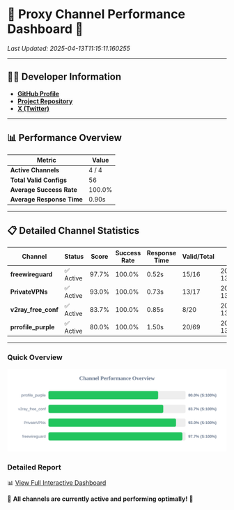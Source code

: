 # 🌟 Proxy Channel Performance Dashboard 🌟

_Last Updated: 2025-04-13T11:15:11.160255_

---

## 👩‍💻 Developer Information

- **[GitHub Profile](https://github.com/4n0nymou3)**  
- **[Project Repository](https://github.com/4n0nymou3/multi-proxy-config-fetcher)**  
- **[X (Twitter)](https://x.com/4n0nymou3)**  

---

## 📊 Performance Overview

| Metric                | Value       |
|-----------------------|-------------|
| **Active Channels**   | 4 / 4       |
| **Total Valid Configs** | 56          |
| **Average Success Rate** | 100.0%      |
| **Average Response Time** | 0.90s       |

---

## 📋 Detailed Channel Statistics

| Channel          | Status     | Score  | Success Rate | Response Time | Valid/Total | Last Success               |
|------------------|------------|--------|--------------|---------------|-------------|----------------------------|
| **freewireguard**  | ✅ Active  | 97.7%  | 100.0% | 0.52s         | 15/16       | 2025-04-13T11:15:11.158439 |
| **PrivateVPNs**  | ✅ Active  | 93.0%  | 100.0% | 0.73s         | 13/17       | 2025-04-13T11:15:10.613787 |
| **v2ray_free_conf**  | ✅ Active  | 83.7%  | 100.0% | 0.85s         | 8/20       | 2025-04-13T11:15:09.850122 |
| **prrofile_purple**  | ✅ Active  | 80.0%  | 100.0% | 1.50s         | 20/69       | 2025-04-13T11:15:08.931697 |

---

### Quick Overview
<div align="center">
  <a href="https://raw.githubusercontent.com/nullluser/NullRepo/refs/heads/main/assets/channel_stats_chart.svg">
    <img src="https://raw.githubusercontent.com/nullluser/NullRepo/refs/heads/main/assets/channel_stats_chart.svg" alt="Source Performance Statistics" width="800">
  </a>
</div>

### Detailed Report
📊 [View Full Interactive Dashboard](https://htmlpreview.github.io/?https://github.com/nullluser/NullRepo/blob/main/assets/performance_report.html)

🎉 **All channels are currently active and performing optimally!** 🎉
